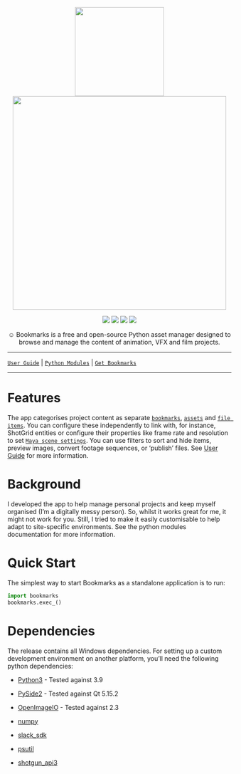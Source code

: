 <p align="center">
  <img width="200" src="https://bookmarks-vfx.com/_static/icon.png">
  <img width="480" src="https://bookmarks-vfx.com/_images/active_bookmark.png">
</p>

<p align="center">
  <img src="https://img.shields.io/badge/Python-3.8%2B-lightgrey">
  <img src="https://img.shields.io/badge/Python-PySide2-lightgrey">
  <img src="https://img.shields.io/badge/Platform-Windows-lightgrey">
  <img src="https://img.shields.io/badge/Version-v0.7.5-green">
</p> 

<p align="center">
  ☺  Bookmarks is a free and open-source Python asset manager designed to browse and manage the content of animation, VFX and film projects.
</p>

---


[`User Guide`](https://bookmarks-vfx.com/guide.html#user-guide)  |  [`Python Modules`](https://bookmarks-vfx.com/modules.html#python-modules)  |  [`Get Bookmarks`](https://bookmarks-vfx.com/guide.html#get-bookmarks)

---

# Features

The app categorises  project content as separate [`bookmarks`](https://bookmarks-vfx.com/modules/items/bookmark_items.html#module-bookmarks.items.bookmark_items),
[`assets`](https://bookmarks-vfx.com/modules/items/asset_items.html#module-bookmarks.items.asset_items) and [`file items`](https://bookmarks-vfx.com/modules/items/file_items.html#module-bookmarks.items.file_items).
You can configure these independently to link with, for instance, ShotGrid entities or
configure their properties like frame rate and resolution to set [`Maya scene settings`](https://bookmarks-vfx.com/modules/maya/plugin.html#module-bookmarks.maya.plugin).
You can use filters to sort and hide items, preview images, convert footage sequences, or ‘publish’ files.
See [User Guide](https://bookmarks-vfx.com/guide.html#user-guide) for more information.

# Background

I developed the app to help manage personal projects and keep myself organised (I’m a digitally messy person). So, whilst it works great for me, it might not work for you. Still, I tried to make it easily customisable to help adapt to site-specific environments. See the python modules documentation for more information.

# Quick Start

The simplest way to start Bookmarks as a standalone application is to run:

```python
import bookmarks
bookmarks.exec_()
```

# Dependencies

The release contains all Windows dependencies. For setting up a custom development environment on another platform, you’ll need the following python dependencies:


* [Python3](https://github.com/python/cpython) -  Tested against 3.9


* [PySide2](https://pypi.org/project/PySide2) - Tested against Qt 5.15.2


* [OpenImageIO](https://github.com/OpenImageIO/oiio) - Tested against 2.3


* [numpy](https://pypi.org/project/numpy)


* [slack_sdk](https://pypi.org/project/slack_sdk)


* [psutil](https://pypi.org/project/psutil)


* [shotgun_api3](https://github.com/shotgunsoftware/python-api)

<!-- note:

* Currently, Windows is the only supported platform (although much of the codebase should be platform-agnostic).
* OpenImageIO does not currently maintain installable python packages. -->
